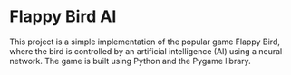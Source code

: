 # Flappy Bird AI

This project is a simple implementation of the popular game Flappy Bird, where the bird is controlled by an artificial intelligence (AI) using a neural network. The game is built using Python and the Pygame library.
